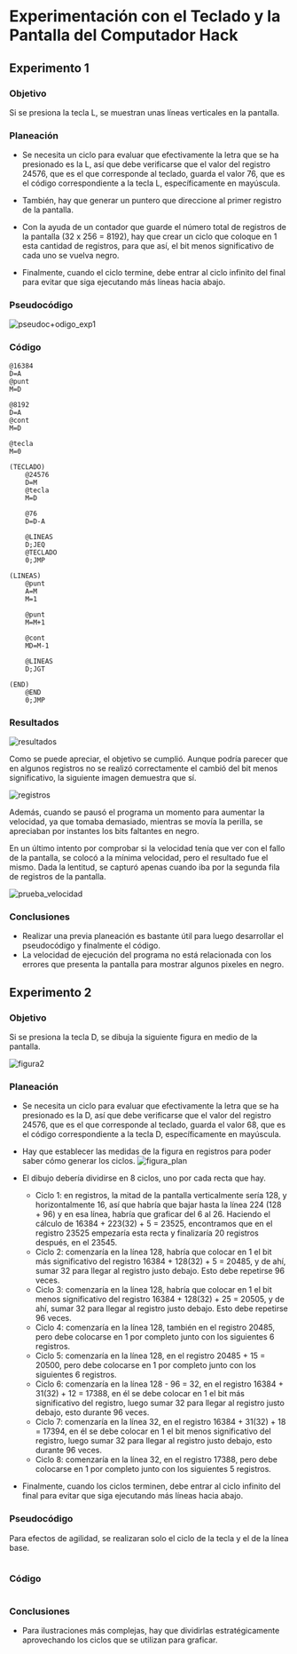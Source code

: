 # Experimentación con el Teclado y la Pantalla del Computador Hack

## Experimento 1
### Objetivo
Si se presiona la tecla L, se muestran unas líneas verticales en la pantalla.
### Planeación
- Se necesita un ciclo para evaluar que efectivamente la letra que se ha presionado es la L, así que debe verificarse que el valor del registro 24576, que es el que corresponde al teclado, guarda el valor 76, que es el código correspondiente a la tecla L, específicamente en mayúscula.

- También, hay que generar un puntero que direccione al primer registro de la pantalla.

- Con la ayuda de un contador que guarde el número total de registros de la pantalla (32 x 256 = 8192), hay que crear un ciclo que coloque en 1 esta cantidad de registros, para que así, el bit menos significativo de cada uno se vuelva negro.

- Finalmente, cuando el ciclo termine, debe entrar al ciclo infinito del final para evitar que siga ejecutando más líneas hacia abajo.

### Pseudocódigo
![pseudoc+odigo_exp1](https://github.com/hacUPB/sc-2420-eval-u1-SofiaLezcanoArenas/blob/main/Actividad3/pseudo1.jpeg)

### Código

``` assembler
@16384
D=A
@punt
M=D

@8192
D=A
@cont
M=D

@tecla
M=0

(TECLADO)
    @24576
    D=M
    @tecla
    M=D

    @76
    D=D-A

    @LINEAS
    D;JEQ
    @TECLADO
    0;JMP

(LINEAS)
    @punt
    A=M
    M=1

    @punt
    M=M+1

    @cont
    MD=M-1

    @LINEAS
    D;JGT

(END)
    @END
    0;JMP

```

### Resultados
![resultados](https://github.com/hacUPB/sc-2420-eval-u1-SofiaLezcanoArenas/blob/main/Actividad3/Captura%20de%20pantalla%202024-08-10%20165242.png)

Como se puede apreciar, el objetivo se cumplió. Aunque podría parecer que en algunos registros no se realizó correctamente el cambió del bit menos significativo, la siguiente imagen demuestra que sí.

![registros](https://github.com/hacUPB/sc-2420-eval-u1-SofiaLezcanoArenas/blob/main/Actividad3/Captura%20de%20pantalla%202024-08-10%20165629.png)

Además, cuando se pausó el programa un momento para aumentar la velocidad, ya que tomaba demasiado, mientras se movía la perilla, se apreciaban por instantes los bits faltantes en negro.

En un último intento por comprobar si la velocidad tenía que ver con el fallo de la pantalla, se colocó a la mínima velocidad, pero el resultado fue el mismo. Dada la lentitud, se capturó apenas cuando iba por la segunda fila de registros de la pantalla.

![prueba_velocidad](https://github.com/hacUPB/sc-2420-eval-u1-SofiaLezcanoArenas/blob/main/Actividad3/Captura%20de%20pantalla%202024-08-10%20171252.png)

### Conclusiones

- Realizar una previa planeación es bastante útil para luego desarrollar el pseudocódigo y finalmente el código.
- La velocidad de ejecución del programa no está relacionada con los errores que presenta la pantalla para mostrar algunos pixeles en negro.

## Experimento 2
### Objetivo
Si se presiona la tecla D, se dibuja la siguiente figura en medio de la pantalla.

![figura2](https://github.com/hacUPB/sc-2420-eval-u1-SofiaLezcanoArenas/blob/main/Actividad3/figura2.jpeg)

### Planeación
- Se necesita un ciclo para evaluar que efectivamente la letra que se ha presionado es la D, así que debe verificarse que el valor del registro 24576, que es el que corresponde al teclado, guarda el valor 68, que es el código correspondiente a la tecla D, específicamente en mayúscula.
  
- Hay que establecer las medidas de la figura en registros para poder saber cómo generar los ciclos.
  ![figura_plan](https://github.com/hacUPB/sc-2420-eval-u1-SofiaLezcanoArenas/blob/main/Actividad3/figura_plan.jpeg)

- El dibujo debería dividirse en 8 ciclos, uno por cada recta que hay.
  - Ciclo 1: en registros, la mitad de la pantalla verticalmente sería 128, y horizontalmente 16, así que habría que bajar hasta la línea 224 (128 + 96) y en esa línea, habría que graficar del 6 al 26. Haciendo el cálculo de 16384 + 223(32) + 5 = 23525, encontramos que en el registro 23525 empezaría esta recta y finalizaría 20 registros después, en el 23545.
  - Ciclo 2: comenzaría en la línea 128, habría que colocar en 1 el bit más significativo del registro 16384 + 128(32) + 5 = 20485, y de ahí, sumar 32 para llegar al registro justo debajo. Esto debe repetirse 96 veces.
  - Ciclo 3: comenzaría en la línea 128, habría que colocar en 1 el bit menos significativo del registro 16384 + 128(32) + 25 = 20505, y de ahí, sumar 32 para llegar al registro justo debajo. Esto debe repetirse 96 veces.
  - Ciclo 4: comenzaría en la línea 128, también en el registro 20485, pero debe colocarse en 1 por completo junto con los siguientes 6 registros.
  - Ciclo 5: comenzaría en la línea 128, en el registro 20485 + 15 = 20500, pero debe colocarse en 1 por completo junto con los siguientes 6 registros.
  - Ciclo 6: comenzaría en la línea 128 - 96 = 32, en el registro 16384 + 31(32) + 12 = 17388, en él se debe colocar en 1 el bit más significativo del registro, luego sumar 32 para llegar al registro justo debajo, esto durante 96 veces.
  - Ciclo 7: comenzaría en la línea 32, en el registro 16384 + 31(32) + 18 = 17394, en él se debe colocar en 1 el bit menos significativo del registro, luego sumar 32 para llegar al registro justo debajo, esto durante 96 veces.
  - Ciclo 8: comenzaría en la línea 32, en el registro 17388, pero debe colocarse en 1 por completo junto con los siguientes 5 registros.
  
- Finalmente, cuando los ciclos terminen, debe entrar al ciclo infinito del final para evitar que siga ejecutando más líneas hacia abajo.

### Pseudocódigo
Para efectos de agilidad, se realizaran solo el ciclo de la tecla y el de la línea base.

![]()

### Código
``` assembler

```

### Conclusiones
- Para ilustraciones más complejas, hay que dividirlas estratégicamente aprovechando los ciclos que se utilizan para graficar.
